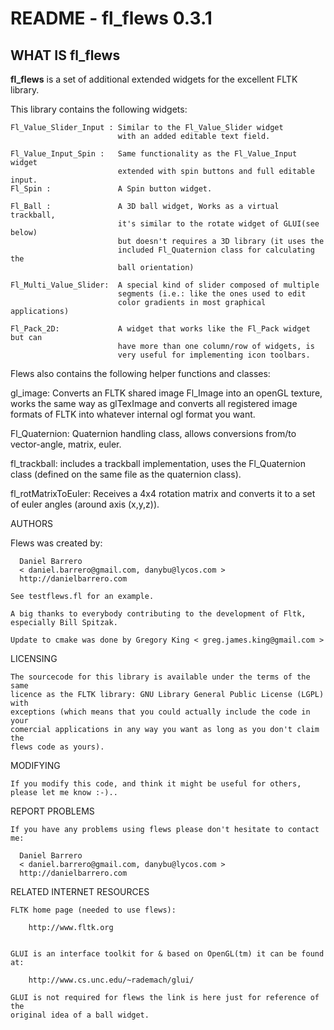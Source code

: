 README - fl_flews 0.3.1
=======================

WHAT IS fl_flews
----------------
**fl_flews** is a set of additional extended widgets for the excellent FLTK library.

This library contains the following widgets:
    
    Fl_Value_Slider_Input : Similar to the Fl_Value_Slider widget
                            with an added editable text field.

    Fl_Value_Input_Spin :   Same functionality as the Fl_Value_Input widget
                            extended with spin buttons and full editable input.					    
    Fl_Spin :               A Spin button widget.
    
    Fl_Ball :               A 3D ball widget, Works as a virtual trackball,
                            it's similar to the rotate widget of GLUI(see below)
                            but doesn't requires a 3D library (it uses the
                            included Fl_Quaternion class for calculating the
                            ball orientation)
			    
    Fl_Multi_Value_Slider:  A special kind of slider composed of multiple
                            segments (i.e.: like the ones used to edit
                            color gradients in most graphical applications) 
   
    Fl_Pack_2D:             A widget that works like the Fl_Pack widget but can
                            have more than one column/row of widgets, is
                            very useful for implementing icon toolbars.

Flews also contains the following helper functions and classes:

   gl_image:                Converts an FLTK shared image Fl_Image into an 
                            openGL texture, works the same way as glTexImage
                            and converts all registered image formats of FLTK 
                            into whatever internal ogl format you want.

   Fl_Quaternion:           Quaternion handling class, allows conversions 
                            from/to vector-angle, matrix, euler. 

   fl_trackball:            includes a trackball implementation, uses the
                            Fl_Quaternion class (defined on the same file as the
                            quaternion class).
   
   fl_rotMatrixToEuler:     Receives a 4x4 rotation matrix and converts it to a
                            set of euler angles (around axis (x,y,z)).

AUTHORS

   Flews was created by:

      Daniel Barrero
      < daniel.barrero@gmail.com, danybu@lycos.com >
      http://danielbarrero.com
      
    See testflews.fl for an example.

    A big thanks to everybody contributing to the development of Fltk, 
    especially Bill Spitzak.
    
    Update to cmake was done by Gregory King < greg.james.king@gmail.com >
    
LICENSING

    The sourcecode for this library is available under the terms of the same 
    licence as the FLTK library: GNU Library General Public License (LGPL) with
    exceptions (which means that you could actually include the code in your
    comercial applications in any way you want as long as you don't claim the
    flews code as yours).

MODIFYING

    If you modify this code, and think it might be useful for others, 
    please let me know :-)..

REPORT PROBLEMS
    
    If you have any problems using flews please don't hesitate to contact me:

      Daniel Barrero
      < daniel.barrero@gmail.com, danybu@lycos.com >
      http://danielbarrero.com


RELATED INTERNET RESOURCES

    FLTK home page (needed to use flews):

        http://www.fltk.org

    
    GLUI is an interface toolkit for & based on OpenGL(tm) it can be found at:
         
        http://www.cs.unc.edu/~rademach/glui/

    GLUI is not required for flews the link is here just for reference of the
    original idea of a ball widget.
